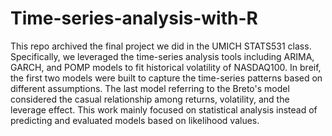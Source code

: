 # Time-series-analysis-with-R
This repo archived the final project we did in the UMICH STATS531 class. Specifically, we leveraged the time-series analysis tools including ARIMA, GARCH, and POMP models to fit historical volatility of NASDAQ100. In breif, the first two models were built to capture the time-series patterns based on different assumptions. The last model referring to the Breto's model considered the casual relationship among returns, volatility, and the leverage effect. This work mainly focused on statistical analysis instead of predicting and evaluated models based on likelihood values.


